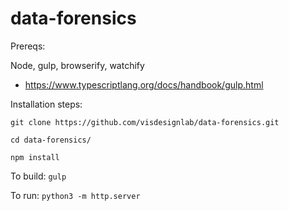 # data-forensics

Prereqs:

Node, gulp, browserify, watchify
- https://www.typescriptlang.org/docs/handbook/gulp.html

Installation steps:

`git clone https://github.com/visdesignlab/data-forensics.git`

`cd data-forensics/`

`npm install`

To build:
`gulp`

To run:
`python3 -m http.server`
